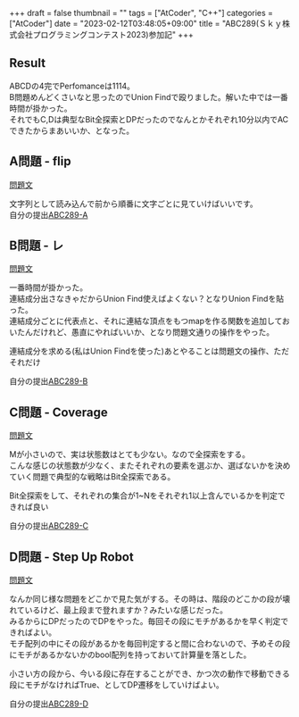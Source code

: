 +++
draft = false
thumbnail = ""
tags = ["AtCoder", "C++"]
categories = ["AtCoder"]
date = "2023-02-12T03:48:05+09:00"
title = "ABC289(Ｓｋｙ株式会社プログラミングコンテスト2023)参加記"
+++

## Result 
ABCDの4完でPerfomanceは1114。  
B問題めんどくさいなと思ったのでUnion Findで殴りました。解いた中では一番時間が掛かった。   
それでもC,Dは典型なBit全探索とDPだったのでなんとかそれぞれ10分以内でACできたからまあいいか、となった。

## A問題 - flip
[問題文](https://atcoder.jp/contests/abc289/tasks/abc289_a)  

文字列として読み込んで前から順番に文字ごとに見ていけばいいです。  
自分の提出[ABC289-A](https://atcoder.jp/contests/abc289/submissions/38780423)

## B問題 - レ
[問題文](https://atcoder.jp/contests/abc289/tasks/abc289_b)  

一番時間が掛かった。  
連結成分出さなきゃだからUnion Find使えばよくない？となりUnion Findを貼った。  
連結成分ごとに代表点と、それに連結な頂点をもつmapを作る関数を追加しておいたんだけれど、愚直にやればいいか、となり問題文通りの操作をやった。

連結成分を求める(私はUnion Findを使った)あとやることは問題文の操作、ただそれだけ

自分の提出[ABC289-B](https://atcoder.jp/contests/abc289/submissions/38790304)

## C問題 - Coverage

[問題文](https://atcoder.jp/contests/abc289/tasks/abc289_c)

Mが小さいので、実は状態数はとても少ない。なので全探索をする。  
こんな感じの状態数が少なく、またそれぞれの要素を選ぶか、選ばないかを決めていく問題で典型的な戦略はBit全探索である。  

Bit全探索をして、それぞれの集合が1~Nをそれぞれ1以上含んでいるかを判定できれば良い

自分の提出[ABC289-C](https://atcoder.jp/contests/abc289/submissions/38794841)

## D問題 - Step Up Robot 

[問題文](https://atcoder.jp/contests/abc289/tasks/abc289_d)

なんか同じ様な問題をどこかで見た気がする。その時は、階段のどこかの段が壊れているけど、最上段まで登れますか？みたいな感じだった。  
みるからにDPだったのでDPをやった。毎回その段にモチがあるかを早く判定できればよい。  
モチ配列の中にその段があるかを毎回判定すると間に合わないので、予めその段にモチがあるかないかのbool配列を持っておいて計算量を落とした。

小さい方の段から、今いる段に存在することができ、かつ次の動作で移動できる段にモチがなければTrue、としてDP遷移をしていけばよい。

自分の提出[ABC289-D](https://atcoder.jp/contests/abc289/submissions/38798443)